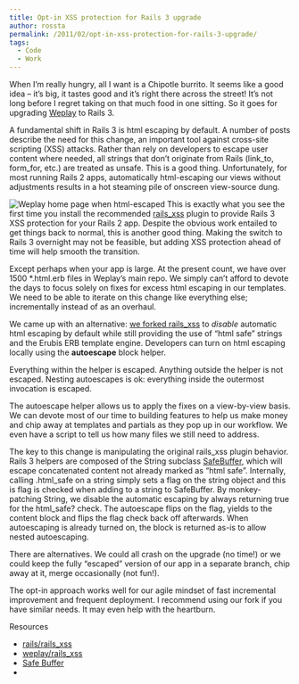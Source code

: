 ```yaml
---
title: Opt-in XSS protection for Rails 3 upgrade
author: rossta
permalink: /2011/02/opt-in-xss-protection-for-rails-3-upgrade/
tags:
  - Code
  - Work
---
```

When I’m really hungry, all I want is a Chipotle burrito. It seems like a good idea – it’s big, it tastes good and it’s right there across the street! It’s not long before I regret taking on that much food in one sitting. So it goes for upgrading [Weplay][1] to Rails 3.

 [1]: http://www.weplay.com

A fundamental shift in Rails 3 is html escaping by default. A number of posts describe the need for this change, an important tool against cross-site scripting (XSS) attacks. Rather than rely on developers to escape user content where needed, all strings that don’t originate from Rails (link\_to, form\_for, etc.) are treated as unsafe. This is a good thing. Unfortunately, for most running Rails 2 apps, automatically html-escaping our views without adjustments results in a hot steaming pile of onscreen view-source dung.

![Weplay home page when html-escaped][2]
This is exactly what you see the first time you install the recommended [rails_xss][3] plugin to provide Rails 3 XSS protection for your Rails 2 app. Despite the obvious work entailed to get things back to normal, this is another good thing. Making the switch to Rails 3 overnight may not be feasible, but adding XSS protection ahead of time will help smooth the transition.

 [2]: http://www.rosskaff.com/wp-content/uploads/2011/02/The-Redskins-Golf-Team-Weplay.jpg
 [3]: https://github.com/rails/rails_xss

Except perhaps when your app is large. At the present count, we have over 1500 *.html.erb files in Weplay’s main repo. We simply can’t afford to devote the days to focus solely on fixes for excess html escaping in our templates. We need to be able to iterate on this change like everything else; incrementally instead of as an overhaul.

We came up with an alternative: [we forked rails_xss][4] to *disable* automatic html escaping by default while still providing the use of “html safe” strings and the Erubis ERB template engine. Developers can turn on html escaping locally using the **autoescape** block helper.

 [4]: https://github.com/weplay/rails_xss



Everything within the helper is escaped. Anything outside the helper is not escaped. Nesting autoescapes is ok: everything inside the outermost invocation is escaped.



The autoescape helper allows us to apply the fixes on a view-by-view basis. We can devote most of our time to building features to help us make money and chip away at templates and partials as they pop up in our workflow. We even have a script to tell us how many files we still need to address.

The key to this change is manipulating the original rails_xss plugin behavior. Rails 3 helpers are composed of the String subclass [SafeBuffer][5], which will escape concatenated content not already marked as “html safe”. Internally, calling .html\_safe on a string simply sets a flag on the string object and this is flag is checked when adding to a string to SafeBuffer. By monkey-patching String, we disable the automatic escaping by always returning true for the html\_safe? check. The autoescape flips on the flag, yields to the content block and flips the flag check back off afterwards. When autoescaping is already turned on, the block is returned as-is to allow nested autoescaping.

 [5]: http://yehudakatz.com/2010/02/01/safebuffers-and-rails-3-0/

There are alternatives. We could all crash on the upgrade (no time!) or we could keep the fully “escaped” version of our app in a separate branch, chip away at it, merge occasionally (not fun!).

The opt-in approach works well for our agile mindset of fast incremental improvement and frequent deployment. I recommend using our fork if you have similar needs. It may even help with the heartburn.

Resources

*   [rails/rails_xss][3]
*   [weplay/rails_xss][4]
*   [Safe Buffer][5]
*
